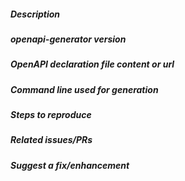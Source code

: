 <!--
Please follow the issue template below for bug reports and feature requests.
Also please indicate in the issue title which language/library is concerned. Eg:  [JAVA] Bug generating foo with bar 
-->

##### Description

<!-- describe what is the question, suggestion or issue and why this is a problem for you. -->

##### openapi-generator version

<!-- which version of openapi-generator are you using, is it a regression? -->

##### OpenAPI declaration file content or url

<!-- if it is a bug, a json or yaml that produces it.
If you post the code inline, please wrap it with
```yaml
(here your code)
```
(for YAML code) or
```json
(here your code)
```
(for JSON code), so it becomes more readable. If it is longer than about ten lines,
please create a Gist (https://gist.github.com) or upload it somewhere else and
link it here.
  -->

##### Command line used for generation

<!-- including the language, libraries and various options -->

##### Steps to reproduce

<!-- unambiguous set of steps to reproduce the bug.-->

##### Related issues/PRs

<!-- has a similar issue/PR been reported/opened before? Please do a search in https://github.com/wing328/openapi-generator/issues?utf8=%E2%9C%93&q=is%3Aissue%20 -->

##### Suggest a fix/enhancement

<!-- if you can't fix the bug yourself, perhaps you can point to what might be
  causing the problem (line of code or commit), or simply make a suggestion -->

